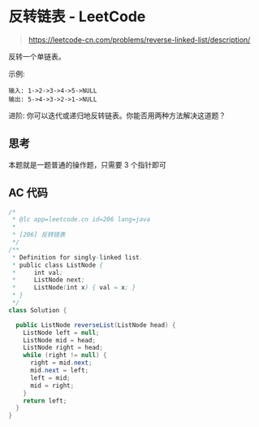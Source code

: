 # 反转链表 - LeetCode

> https://leetcode-cn.com/problems/reverse-linked-list/description/

反转一个单链表。

示例:

```
输入: 1->2->3->4->5->NULL
输出: 5->4->3->2->1->NULL
```

进阶:
你可以迭代或递归地反转链表。你能否用两种方法解决这道题？

## 思考

本题就是一题普通的操作题，只需要 3 个指针即可

## AC 代码

```java
/*
 * @lc app=leetcode.cn id=206 lang=java
 *
 * [206] 反转链表
 */
/**
 * Definition for singly-linked list.
 * public class ListNode {
 *     int val;
 *     ListNode next;
 *     ListNode(int x) { val = x; }
 * }
 */
class Solution {

  public ListNode reverseList(ListNode head) {
    ListNode left = null;
    ListNode mid = head;
    ListNode right = head;
    while (right != null) {
      right = mid.next;
      mid.next = left;
      left = mid;
      mid = right;
    }
    return left;
  }
}

```

